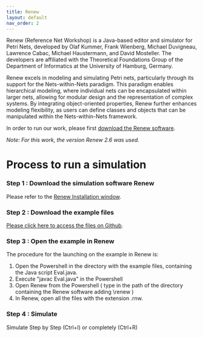 ```yaml
---
title: Renew
layout: default
nav_order: 2
---
```


Renew (Reference Net Workshop) is a Java-based editor and simulator for Petri Nets, developed by Olaf Kummer, Frank Wienberg, Michael Duvigneau, Lawrence Cabac, Michael Haustermann, and David Mosteller. The developers are affiliated with the Theoretical Foundations Group of the Department of Informatics at the University of Hamburg, Germany.

Renew excels in modeling and simulating Petri nets, particularly through its support for the Nets-within-Nets paradigm. This paradigm enables hierarchical modeling, where individual nets can be encapsulated within larger nets, allowing for modular design and the representation of complex systems. By integrating object-oriented properties, Renew further enhances modeling flexibility, as users can define classes and objects that can be manipulated within the Nets-within-Nets framework.

In order to run our work, please first [download the Renew software](http://www.renew.de).

*Note: For this work, the version Renew 2.6 was used.* 

# Process to run a simulation

### Step 1 : Download the simulation software Renew

Please refer to the [Renew Installation window](../renew.html).

### Step 2 : Download the example files

[Please click here to access the files on Github](https://github.com/Sof16/Sof16.github.io).

### Step 3 : Open the example in Renew

The procedure for the launching on the example in Renew is:

1. Open the Powershell in the directory with the example files, containing the Java script Eval.java.
2. Execute "javac Eval.java" in the Powershell
3. Open Renew from the Powershell ( type in the path of the directory containing the Renew software adding \renew ) 
4. In Renew, open all the files with the extension .rnw.

### Step 4 : Simulate

Simulate Step by Step (Ctrl+I) or completely (Ctrl+R)
